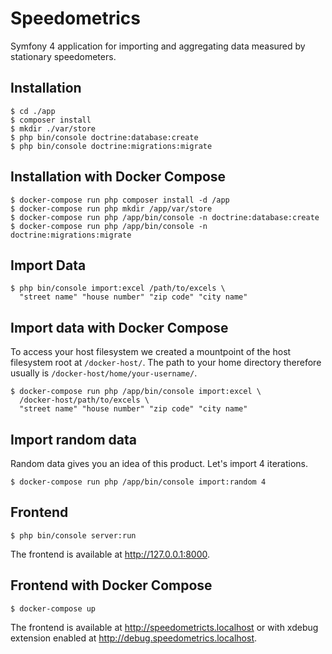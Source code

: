# Speedometrics

Symfony 4 application for importing and aggregating data measured by stationary speedometers. 

## Installation

    $ cd ./app
    $ composer install
    $ mkdir ./var/store
    $ php bin/console doctrine:database:create
    $ php bin/console doctrine:migrations:migrate

## Installation with Docker Compose

    $ docker-compose run php composer install -d /app
    $ docker-compose run php mkdir /app/var/store
    $ docker-compose run php /app/bin/console -n doctrine:database:create
    $ docker-compose run php /app/bin/console -n doctrine:migrations:migrate

## Import Data

    $ php bin/console import:excel /path/to/excels \
      "street name" "house number" "zip code" "city name"

## Import data with Docker Compose

To access your host filesystem we created a mountpoint of the host filesystem
root at `/docker-host/`. The path to your home directory therefore usually is
`/docker-host/home/your-username/`.

    $ docker-compose run php /app/bin/console import:excel \
      /docker-host/path/to/excels \
      "street name" "house number" "zip code" "city name"

## Import random data

Random data gives you an idea of this product. Let's import 4 iterations.

    $ docker-compose run php /app/bin/console import:random 4

## Frontend

    $ php bin/console server:run
    
The frontend is available at http://127.0.0.1:8000.

## Frontend with Docker Compose

    $ docker-compose up

The frontend is available at http://speedometricts.localhost or with xdebug
extension enabled at http://debug.speedometrics.localhost.
